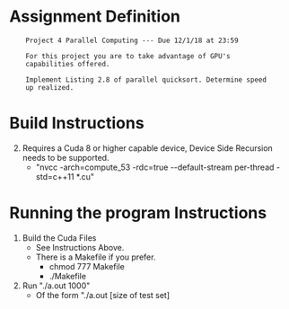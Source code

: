 # Assignment Definition
```text
    Project 4 Parallel Computing --- Due 12/1/18 at 23:59

    For this project you are to take advantage of GPU's  
    capabilities offered.

    Implement Listing 2.8 of parallel quicksort. Determine speed
    up realized.
```

# Build Instructions
2. Requires a Cuda 8 or higher capable device, Device Side Recursion needs to be supported.
    - "nvcc -arch=compute_53 -rdc=true --default-stream per-thread -std=c++11 *.cu"

# Running the program Instructions
1. Build the Cuda Files
    - See Instructions Above.
    - There is a Makefile if you prefer.
        - chmod 777 Makefile
        - ./Makefile
2. Run "./a.out 1000"
    - Of the form "./a.out \[size of test set\]
